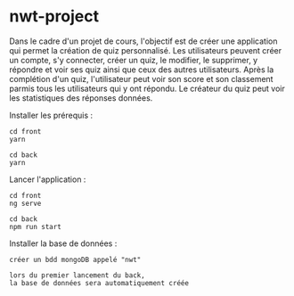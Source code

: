 # nwt-project

Dans le cadre d'un projet de cours, l'objectif est de créer une application qui permet la création de quiz personnalisé.
Les utilisateurs peuvent créer un compte, s'y connecter, créer un quiz, le modifier, le supprimer, y répondre et voir ses quiz ainsi que ceux des autres utilisateurs.
Après la complétion d'un quiz, l'utilisateur peut voir son score et son classement parmis tous les utilisateurs qui y ont répondu. 
Le créateur du quiz peut voir les statistiques des réponses données.

Installer les prérequis : 
```
cd front
yarn

cd back
yarn
```

Lancer l'application : 
```
cd front
ng serve

cd back
npm run start
```

Installer la base de données :
```
créer un bdd mongoDB appelé "nwt"

lors du premier lancement du back, 
la base de données sera automatiquement créée
```
